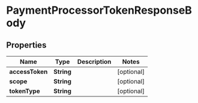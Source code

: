 

# PaymentProcessorTokenResponseBody


## Properties

Name | Type | Description | Notes
------------ | ------------- | ------------- | -------------
**accessToken** | **String** |  |  [optional]
**scope** | **String** |  |  [optional]
**tokenType** | **String** |  |  [optional]



